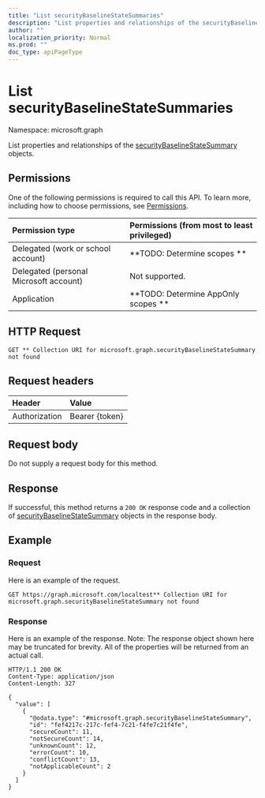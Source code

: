 ```yaml
---
title: "List securityBaselineStateSummaries"
description: "List properties and relationships of the securityBaselineStateSummary objects."
author: ""
localization_priority: Normal
ms.prod: ""
doc_type: apiPageType
---
```


# List securityBaselineStateSummaries

Namespace: microsoft.graph

List properties and relationships of the [securityBaselineStateSummary](../resources/securitybaselinestatesummary.md) objects.

## Permissions
One of the following permissions is required to call this API. To learn more, including how to choose permissions, see [Permissions](/concepts/permissions-reference.md).

|Permission type|Permissions (from most to least privileged)|
|:---|:---|
|Delegated (work or school account)|**TODO: Determine scopes **|
|Delegated (personal Microsoft account)|Not supported.|
|Application|**TODO: Determine AppOnly scopes **|

## HTTP Request
<!-- {
  "blockType": "ignored"
}
-->
``` http
GET ** Collection URI for microsoft.graph.securityBaselineStateSummary not found
```

## Request headers
|Header|Value|
|:---|:---|
|Authorization|Bearer {token}|

## Request body
Do not supply a request body for this method.

## Response
If successful, this method returns a `200 OK` response code and a collection of [securityBaselineStateSummary](../resources/securitybaselinestatesummary.md) objects in the response body.

## Example

### Request
Here is an example of the request.
<!-- {
  "blockType": "request",
  "name": "get_securitybaselinestatesummary"
}
-->
``` http
GET https://graph.microsoft.com/localtest** Collection URI for microsoft.graph.securityBaselineStateSummary not found
```

### Response
Here is an example of the response. Note: The response object shown here may be truncated for brevity. All of the properties will be returned from an actual call.
<!-- {
  "blockType": "response",
  "truncated": true,
  "@odata.type": "collection(microsoft.graph.securitybaselinestatesummary)"
}
-->
``` http
HTTP/1.1 200 OK
Content-Type: application/json
Content-Length: 327

{
  "value": [
    {
      "@odata.type": "#microsoft.graph.securityBaselineStateSummary",
      "id": "fef4217c-217c-fef4-7c21-f4fe7c21f4fe",
      "secureCount": 11,
      "notSecureCount": 14,
      "unknownCount": 12,
      "errorCount": 10,
      "conflictCount": 13,
      "notApplicableCount": 2
    }
  ]
}
```

